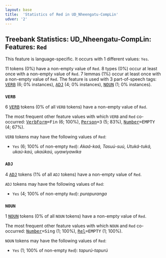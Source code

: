 ```yaml
---
layout: base
title:  'Statistics of Red in UD_Nheengatu-CompLin'
udver: '2'
---
```


## Treebank Statistics: UD_Nheengatu-CompLin: Features: `Red`

This feature is language-specific.
It occurs with 1 different values: `Yes`.

11 tokens (0%) have a non-empty value of `Red`.
8 types (0%) occur at least once with a non-empty value of `Red`.
7 lemmas (1%) occur at least once with a non-empty value of `Red`.
The feature is used with 3 part-of-speech tags: <tt><a href="yrl_complin-pos-VERB.html">VERB</a></tt> (6; 0% instances), <tt><a href="yrl_complin-pos-ADJ.html">ADJ</a></tt> (4; 0% instances), <tt><a href="yrl_complin-pos-NOUN.html">NOUN</a></tt> (1; 0% instances).

### `VERB`

6 <tt><a href="yrl_complin-pos-VERB.html">VERB</a></tt> tokens (0% of all `VERB` tokens) have a non-empty value of `Red`.

The most frequent other feature values with which `VERB` and `Red` co-occurred: <tt><a href="yrl_complin-feat-VerbForm.html">VerbForm</a></tt><tt>=Fin</tt> (6; 100%), <tt><a href="yrl_complin-feat-Person.html">Person</a></tt><tt>=3</tt> (5; 83%), <tt><a href="yrl_complin-feat-Number.html">Number</a></tt><tt>=EMPTY</tt> (4; 67%).

`VERB` tokens may have the following values of `Red`:

* `Yes` (6; 100% of non-empty `Red`): <em>Akaá-kaá, Tasuú-suú, Utuká-tuká, ukaú-kaú, ukaúkaú, uyawiyawika</em>

### `ADJ`

4 <tt><a href="yrl_complin-pos-ADJ.html">ADJ</a></tt> tokens (1% of all `ADJ` tokens) have a non-empty value of `Red`.

`ADJ` tokens may have the following values of `Red`:

* `Yes` (4; 100% of non-empty `Red`): <em>purapuranga</em>

### `NOUN`

1 <tt><a href="yrl_complin-pos-NOUN.html">NOUN</a></tt> tokens (0% of all `NOUN` tokens) have a non-empty value of `Red`.

The most frequent other feature values with which `NOUN` and `Red` co-occurred: <tt><a href="yrl_complin-feat-Number.html">Number</a></tt><tt>=Sing</tt> (1; 100%), <tt><a href="yrl_complin-feat-Rel.html">Rel</a></tt><tt>=EMPTY</tt> (1; 100%).

`NOUN` tokens may have the following values of `Red`:

* `Yes` (1; 100% of non-empty `Red`): <em>tapurú-tapurú</em>

